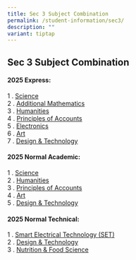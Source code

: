 ```yaml
---
title: Sec 3 Subject Combination
permalink: /student-information/sec3/
description: ""
variant: tiptap
---
```

<h2>Sec 3 Subject Combination</h2>
<h4>2025 Express:</h4>
<p>1 . <a href="https://drive.google.com/file/d/1SBpZDhbdhDV4IYlmH3WkiP8dOq1LBcJl/view?t=3" rel="noopener noreferrer nofollow" target="_blank">Science</a> 
<br>2 . <a href="https://drive.google.com/file/d/1lWu7XOdatZ0hdwqekOzahftzCcvqWV9g/view" rel="noopener noreferrer nofollow" target="_blank">Additional Mathematics</a> 
<br>3 . <a href="https://drive.google.com/file/d/1UXc_UD-TeiD6qgecm77-k5ODJNt2Oi3W/view?t=2" rel="noopener noreferrer nofollow" target="_blank">Humanities</a> 
<br>4 . <a href="https://drive.google.com/file/d/19CCilGYxjU_Z51R-BYv3gHtKf2bwHSWi/view?t=2" rel="noopener noreferrer nofollow" target="_blank">Principles of Accounts</a> 
<br>5 . <a href="https://drive.google.com/file/d/1Y1yd9lZqLqYaIXUyo_Mooy8CweEkNRj-/view" rel="noopener noreferrer nofollow" target="_blank">Electronics</a> 
<br>6 . <a href="https://drive.google.com/file/d/1pkB5bndKexQxlPJ8PmypIL52auxPu9GD/view?t=3" rel="noopener noreferrer nofollow" target="_blank">Art</a> 
<br>7 . <a href="https://drive.google.com/file/d/1Rdl5XPlr82CbV4HnQvdypQ7_agtcBR98/view?t=1" rel="noopener noreferrer nofollow" target="_blank">Design &amp; Technology</a>
</p>
<h4>2025 Normal Academic:</h4>
<p>1 . <a href="https://drive.google.com/drive/u/2/folders/1if90OkmqlTgWr_eHrK-ySMbVWoXzF5tJ" rel="noopener noreferrer nofollow" target="_blank">Science</a> 
<br>2 . <a href="https://drive.google.com/file/d/1VutfiqcwY3MAH3cwCERQsr16_pdoSal2/view?t=2" rel="noopener noreferrer nofollow" target="_blank">Humanities</a> 
<br>3 . <a href="https://drive.google.com/drive/u/2/folders/1if90OkmqlTgWr_eHrK-ySMbVWoXzF5tJ" rel="noopener noreferrer nofollow" target="_blank">Principles of Accounts</a> 
<br>4 . <a href="https://drive.google.com/file/d/1iPg_3du8rRyONgB3FxzixCUPXA7OpweN/view?t=2" rel="noopener noreferrer nofollow" target="_blank">Art</a> 
<br>5 . <a href="https://drive.google.com/file/d/11GY6IGcaYseIVTE5378GjXGUeVAe9moD/view?t=2" rel="noopener noreferrer nofollow" target="_blank">Design &amp; Technology</a>
</p>
<h4>2025 Normal Technical:</h4>
<p>1 . <a href="https://drive.google.com/file/d/1Nh0EHKTMz4o4KgnViWSiM0NctMkxCu_-/view?t=2" rel="noopener noreferrer nofollow" target="_blank">Smart Electrical Technology (SET)</a> 
<br>2 . <a href="https://drive.google.com/file/d/1vHvt6tOBcUc_ZNtUQ0AElzcKRd_BLn1T/view?t=2" rel="noopener noreferrer nofollow" target="_blank">Design &amp; Technology</a> 
<br>3 . <a href="https://drive.google.com/file/d/1aqAWyFPhMzb86ftMo4Vel0ndZtf8qts9/view?t=2" rel="noopener noreferrer nofollow" target="_blank">Nutrition &amp; Food Science</a>
</p>